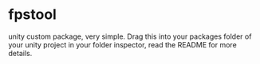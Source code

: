 # fpstool
unity custom package, very simple. Drag this into your packages folder of your unity project in your folder inspector, read the README for more details.
